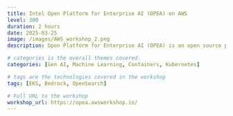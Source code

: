 ```yaml
---
title: Intel Open Platform for Enterprise AI (OPEA) on AWS
level: 300
duration: 2 hours
date: 2025-03-25
image: /images/AWS_workshop_2.png
description: Open Platform for Enterprise AI (OPEA) is an open source platform from the Linux Foundation that provides composable building blocks for state of the art generative AI systems. This workshop walks you through deploying one of OPEA's sample modules, ChatQnA, onto an Amazon Elastic Kubernetes Service (EKS) cluster as well as how to integrate it with services like Opensearch and Amazon Bedrock.

# categories is the overall themes covered.
categories: [Gen AI, Machine Learning, Containers, Kubernetes]

# tags are the technologies covered in the workshop
tags: [EKS, Bedrock, OpenSearch]

# Full URL to the workshop
workshop_url: https://opea.awsworkshop.io/
---
```

